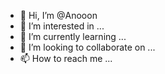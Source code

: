 - 👋 Hi, I’m @Anooon
- 👀 I’m interested in ...
- 🌱 I’m currently learning ...
- 💞️ I’m looking to collaborate on ...
- 📫 How to reach me ...

<!---
Anooon/Anooon is a ✨ special ✨ repository because its `README.md` (this file) appears on your GitHub profile.
You can click the Preview link to take a look at your changes.
--->
